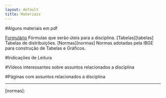 ```yaml
---
layout: default
title: Materiais
---
```


#Alguns materiais em pdf

[Formulário][formulario] Fórmulas que serão úteis para a disciplina.
[Tabelas][tabelas] Tabelas de distribuições.
[Normas][normas] Normas adotadas pela IBGE para construção de Tabelas e Gráficos. 

#Indicações de Leitura
 
 
#Vídeos interessantes sobre assuntos relacionados a disciplina

#Páginas com assuntos relacionados a disciplina



---

[formulario]:
[tabelas]:
[normas]: 